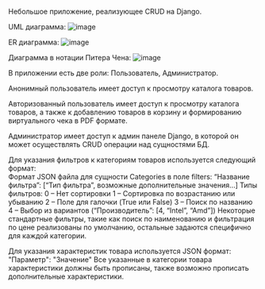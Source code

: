 Небольшое приложение, реализующее CRUD на Django. 

UML диаграмма:
![image](https://github.com/tlyashok/course-work-django/assets/67411791/6a3bc947-6b0d-4583-8777-e3c9e833d45d)

ER диаграмма:
![image](https://github.com/tlyashok/course-work-django/assets/67411791/0358e437-ba04-42c8-ad6b-39da008a0220)

Диаграмма в нотации Питера Чена:
![image](https://github.com/tlyashok/course-work-django/assets/67411791/0d7e8829-02b1-466a-a992-eac2f63bf24e)

В приложении есть две роли: Пользователь, Администратор.

Анонимный пользователь имеет доступ к просмотру каталога товаров.

Авторизованный пользователь имеет доступ к просмотру каталога товаров, а также к добавлению товаров в корзину и формированию виртуального чека в PDF формате.

Администратор имеет доступ к админ панеле Django, в которой он может осуществлять CRUD операции над сущностями БД.

Для указания фильтров к категориям товаров используется следующий формат:  
	Формат JSON файла для сущности Categories в поле filters:
 	“Название фильтра”: [“Тип фильтра”, возможные дополнительные значения…]
	Типы фильтров:
	0 – Нет сортировки
	1 – Сортировка по возрастанию или убыванию
	2 – Поле для галочки (True или False)
	3 – Поиск по названию
	4 – Выбор из вариантов (“Производитель”: [4, “Intel”, “Amd”])
Некоторые стандартные фильтры, такие как поиск по наименованию и фильтрация по цене реализованы по умолчанию, остальные задаются специфично для каждой категории.

Для указания характеристик товара используется JSON формат:
	"Параметр": "Значение"
Все указанные в категории товара характеристики должны быть прописаны, также возможно прописать дополнительные характеристики.

